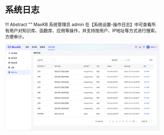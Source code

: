 # 系统日志 

!!! Abstract "" 
    MaxKB 系统管理员 admin 在【系统设置-操作日志】中可查看所有用户对知识库、函数库、应用等操作，并支持按用户、IP地址等方式进行搜索，方便审计。

![operation_log](../../img/system/opeartion_log.png)  
